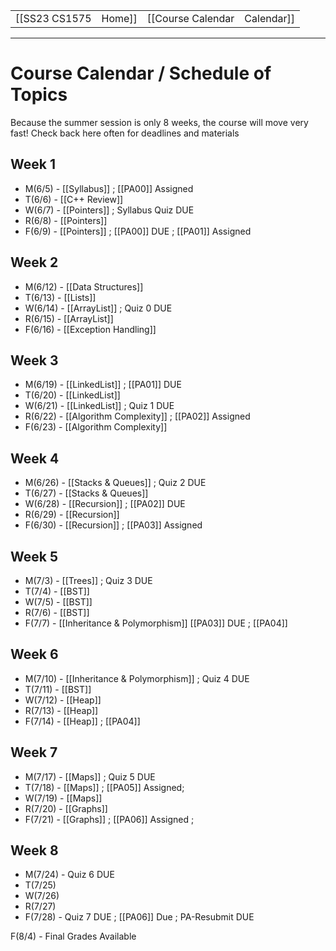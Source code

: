 
|  |  |  |  |
|----------|----------|----------|----------|
| [[SS23 CS1575|Home]] | [[Course Calendar|Calendar]] | [[Syllabus]] | [[Lecture Notes]] |

---


# Course Calendar / Schedule of Topics

Because the summer session is only 8 weeks, the course will move very fast! Check back here often for deadlines and materials

## Week 1
* M(6/5) - [[Syllabus]] ;  [[PA00]] Assigned
* T(6/6) - [[C++ Review]]
* W(6/7) - [[Pointers]] ; Syllabus Quiz DUE
* R(6/8) - [[Pointers]]
* F(6/9) - [[Pointers]] ; [[PA00]] DUE ; [[PA01]] Assigned

## Week 2
* M(6/12) - [[Data Structures]] 
* T(6/13) - [[Lists]]
* W(6/14) - [[ArrayList]] ; Quiz 0 DUE
* R(6/15) - [[ArrayList]]
* F(6/16) - [[Exception Handling]] 

## Week 3
* M(6/19) - [[LinkedList]] ; [[PA01]] DUE 
* T(6/20) - [[LinkedList]] 
* W(6/21) - [[LinkedList]] ; Quiz 1 DUE
* R(6/22) - [[Algorithm Complexity]] ; [[PA02]] Assigned
* F(6/23) - [[Algorithm Complexity]]  

## Week 4
* M(6/26) - [[Stacks & Queues]] ; Quiz 2 DUE
* T(6/27) - [[Stacks & Queues]]
* W(6/28) - [[Recursion]] ; [[PA02]] DUE
* R(6/29) - [[Recursion]]
* F(6/30) - [[Recursion]] ; [[PA03]] Assigned 

## Week 5
* M(7/3) - [[Trees]] ; Quiz 3 DUE
* T(7/4) - [[BST]]
* W(7/5) - [[BST]]
* R(7/6) - [[BST]]
* F(7/7) - [[Inheritance & Polymorphism]]  [[PA03]] DUE ; [[PA04]] 

## Week 6
* M(7/10) - [[Inheritance & Polymorphism]] ; Quiz 4 DUE
* T(7/11) - [[BST]]
* W(7/12) - [[Heap]]
* R(7/13) - [[Heap]]
* F(7/14) - [[Heap]] ; [[PA04]] 

## Week 7
* M(7/17) - [[Maps]] ; Quiz 5 DUE
* T(7/18) - [[Maps]] ; [[PA05]] Assigned;
* W(7/19) - [[Maps]]
* R(7/20) - [[Graphs]]
* F(7/21) - [[Graphs]] ; [[PA06]] Assigned ;

## Week 8
* M(7/24) - Quiz 6 DUE
* T(7/25)
* W(7/26)
* R(7/27)
* F(7/28) - Quiz 7 DUE ; [[PA06]] Due ; PA-Resubmit DUE

F(8/4) - Final Grades Available